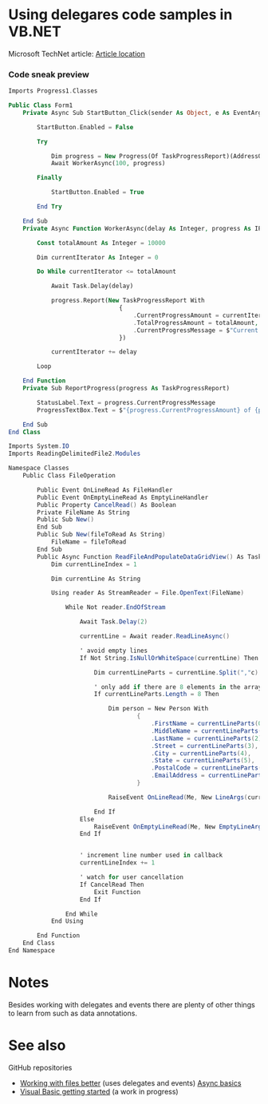 # Using delegares code samples in VB.NET

Microsoft TechNet article: [Article location](https://social.technet.microsoft.com/wiki/contents/articles/53470.vb-net-windows-forms-custom-delegates-and-events.aspx)

### Code sneak preview

```php
Imports Progress1.Classes

Public Class Form1
    Private Async Sub StartButton_Click(sender As Object, e As EventArgs) Handles StartButton.Click

        StartButton.Enabled = False

        Try

            Dim progress = New Progress(Of TaskProgressReport)(AddressOf ReportProgress)
            Await WorkerAsync(100, progress)

        Finally

            StartButton.Enabled = True

        End Try

    End Sub
    Private Async Function WorkerAsync(delay As Integer, progress As IProgress(Of TaskProgressReport)) As Task

        Const totalAmount As Integer = 10000

        Dim currentIterator As Integer = 0

        Do While currentIterator <= totalAmount

            Await Task.Delay(delay)

            progress.Report(New TaskProgressReport With
                               {
                                   .CurrentProgressAmount = currentIterator,
                                   .TotalProgressAmount = totalAmount,
                                   .CurrentProgressMessage = $"Current message: {currentIterator}"
                               })

            currentIterator += delay

        Loop

    End Function
    Private Sub ReportProgress(progress As TaskProgressReport)

        StatusLabel.Text = progress.CurrentProgressMessage
        ProgressTextBox.Text = $"{progress.CurrentProgressAmount} of {progress.TotalProgressAmount}"

    End Sub
End Class
```
```csharp
Imports System.IO
Imports ReadingDelimitedFile2.Modules

Namespace Classes
    Public Class FileOperation

        Public Event OnLineRead As FileHandler
        Public Event OnEmptyLineRead As EmptyLineHandler
        Public Property CancelRead() As Boolean
        Private FileName As String
        Public Sub New()
        End Sub
        Public Sub New(fileToRead As String)
            FileName = fileToRead
        End Sub
        Public Async Function ReadFileAndPopulateDataGridView() As Task
            Dim currentLineIndex = 1

            Dim currentLine As String

            Using reader As StreamReader = File.OpenText(FileName)

                While Not reader.EndOfStream

                    Await Task.Delay(2)

                    currentLine = Await reader.ReadLineAsync()

                    ' avoid empty lines
                    If Not String.IsNullOrWhiteSpace(currentLine) Then

                        Dim currentLineParts = currentLine.Split(","c)

                        ' only add if there are 8 elements in the array
                        If currentLineParts.Length = 8 Then

                            Dim person = New Person With
                                    {
                                        .FirstName = currentLineParts(0),
                                        .MiddleName = currentLineParts(1),
                                        .LastName = currentLineParts(2),
                                        .Street = currentLineParts(3),
                                        .City = currentLineParts(4),
                                        .State = currentLineParts(5),
                                        .PostalCode = currentLineParts(6),
                                        .EmailAddress = currentLineParts(7)
                                    }

                            RaiseEvent OnLineRead(Me, New LineArgs(currentLineIndex, person))

                        End If
                    Else
                        RaiseEvent OnEmptyLineRead(Me, New EmptyLineArgs(currentLineIndex))
                    End If


                    ' increment line number used in callback
                    currentLineIndex += 1

                    ' watch for user cancellation
                    If CancelRead Then
                        Exit Function
                    End If

                End While
            End Using

        End Function
    End Class
End Namespace
```
# Notes

Besides working with delegates and events there are plenty of other things to learn from such as data annotations.

# See also

GitHub repositories
- [Working with files better](https://github.com/karenpayneoregon/file-read-tips-vb) (uses delegates and events)
[Async basics](https://github.com/karenpayneoregon/async-basics-vb)
- [Visual Basic getting started](https://github.com/karenpayneoregon/visual-basic-getting-started) (a work in progress)


